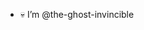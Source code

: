- 💀 I’m @the-ghost-invincible

<!---
the-ghost-invincible/the-ghost-invincible is a ✨ special ✨ repository because its `README.md` (this file) appears on your GitHub profile.
You can click the Preview link to take a look at your changes.
--->
